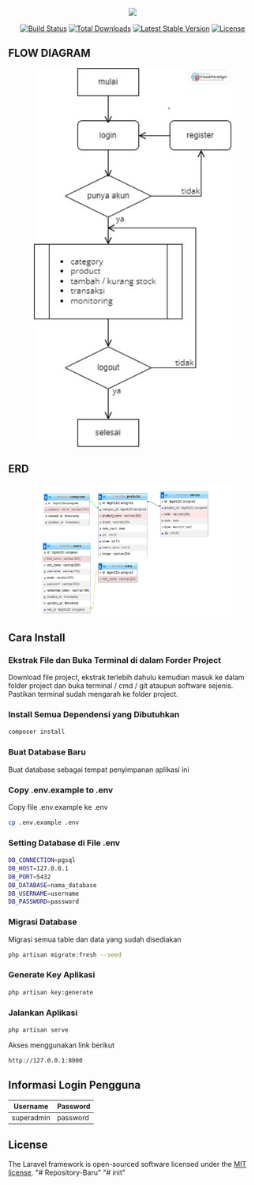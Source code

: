 <p align="center"><a href="https://laravel.com" target="_blank"><img src="https://raw.githubusercontent.com/laravel/art/master/logo-lockup/5%20SVG/2%20CMYK/1%20Full%20Color/laravel-logolockup-cmyk-red.svg" width="400"></a></p>

<p align="center">
<a href="https://travis-ci.org/laravel/framework"><img src="https://travis-ci.org/laravel/framework.svg" alt="Build Status"></a>
<a href="https://packagist.org/packages/laravel/framework"><img src="https://img.shields.io/packagist/dt/laravel/framework" alt="Total Downloads"></a>
<a href="https://packagist.org/packages/laravel/framework"><img src="https://img.shields.io/packagist/v/laravel/framework" alt="Latest Stable Version"></a>
<a href="https://packagist.org/packages/laravel/framework"><img src="https://img.shields.io/packagist/l/laravel/framework" alt="License"></a>
</p>

## FLOW DIAGRAM

<p align="center"><a href="" target="_blank"><img src="https://raw.githubusercontent.com/imam-f-gund/inventory/master/public/images/flowdiagram.jpg" width="400"></a></p>

## ERD

<p align="center"><a href="" target="_blank"><img src="https://raw.githubusercontent.com/imam-f-gund/inventory/master/public/images/erd.jpg" width="400"></a></p>

## Cara Install

### Ekstrak File dan Buka Terminal di dalam Forder Project

Download file project, ekstrak terlebih dahulu kemudian masuk ke dalam folder project dan buka terminal / cmd / git ataupun software sejenis. Pastikan terminal sudah mengarah ke folder project.

### Install Semua Dependensi yang Dibutuhkan

```bash
composer install
```

### Buat Database Baru

Buat database sebagai tempat penyimpanan aplikasi ini

### Copy .env.example to .env

Copy file .env.example ke .env

```bash
cp .env.example .env
```

### Setting Database di File .env

```bash
DB_CONNECTION=pgsql
DB_HOST=127.0.0.1
DB_PORT=5432
DB_DATABASE=nama_database
DB_USERNAME=username
DB_PASSWORD=password
```

### Migrasi Database

Migrasi semua table dan data yang sudah disediakan

```bash
php artisan migrate:fresh --seed
```

### Generate Key Aplikasi

```bash
php artisan key:generate
```

### Jalankan Aplikasi

```bash
php artisan serve
```

Akses menggunakan link berikut

```bash
http://127.0.0.1:8000
```

## Informasi Login Pengguna

| Username   | Password |
| ---------- | -------- |
| superadmin | password |

## License

The Laravel framework is open-sourced software licensed under the [MIT license](https://opensource.org/licenses/MIT).
"# Repository-Baru" 
"# init" 
